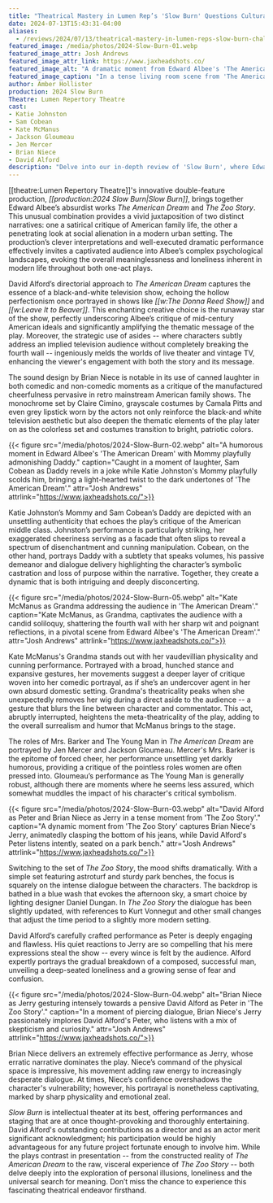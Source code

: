 ```yaml
---
title: "Theatrical Mastery in Lumen Rep’s 'Slow Burn' Questions Cultural Constructs"
date: 2024-07-13T15:43:31-04:00
aliases:
  - /reviews/2024/07/13/theatrical-mastery-in-lumen-reps-slow-burn-challenges-societal-facades/
featured_image: /media/photos/2024-Slow-Burn-01.webp
featured_image_attr: Josh Andrews
featured_image_attr_link: https://www.jaxheadshots.co/
featured_image_alt: "A dramatic moment from Edward Albee's 'The American Dream' showing characters Grandma, Mrs. Barker, Daddy and Mommy engaging in a tense conversation."
featured_image_caption: "In a tense living room scene from 'The American Dream', Grandma (Kate McManus) sits sternly beside Mrs. Barker (Jen Mercer), who argues with Mommy (Katie Johnston) while Daddy (Sam Cobean) cowers in fear and irritation between them."
author: Amber Hollister
production: 2024 Slow Burn
Theatre: Lumen Repertory Theatre
cast: 
- Katie Johnston
- Sam Cobean
- Kate McManus
- Jackson Gloumeau
- Jen Mercer
- Brian Niece
- David Alford
description: "Delve into our in-depth review of 'Slow Burn', where Edward Albee's 'The American Dream' and 'The Zoo Story' converge to challenge and entertain, revealing the stark realities beneath societal facades."
---
```

[[theatre:Lumen Repertory Theatre]]'s innovative double-feature production, *[[production:2024 Slow Burn|Slow Burn]]*, brings together Edward Albee’s absurdist works *The American Dream* and *The Zoo Story*. This unusual combination provides a vivid juxtaposition of two distinct narratives: one a satirical critique of American family life, the other a penetrating look at social alienation in a modern urban setting. The production’s clever interpretations and well-executed dramatic performance effectively invites a captivated audience into Albee’s complex psychological landscapes, evoking the overall meaninglessness and loneliness inherent in modern life throughout both one-act plays.<!--more-->

David Alford’s directorial approach to *The American Dream* captures the essence of a black-and-white television show, echoing the hollow perfectionism once portrayed in shows like *[[w:The Donna Reed Show]]* and *[[w:Leave It to Beaver]]*. This enchanting creative choice is the runaway star of the show, perfectly underscoring Albee’s critique of mid-century American ideals and significantly amplifying the thematic message of the play. Moreover, the strategic use of asides -- where characters subtly address an implied television audience without completely breaking the fourth wall -- ingeniously melds the worlds of live theater and vintage TV, enhancing the viewer's engagement with both the story and its message. 

The sound design by Brian Niece is notable in its use of canned laughter in both comedic and non-comedic moments as a critique of the manufactured cheerfulness pervasive in retro mainstream American family shows. The monochrome set by Claire Cimino, grayscale costumes by Camala Pitts and even grey lipstick worn by the actors not only reinforce the black-and white television aesthetic but also deepen the thematic elements of the play later on as the colorless set and costumes transition to bright, patriotic colors.

{{< figure src="/media/photos/2024-Slow-Burn-02.webp" alt="A humorous moment in Edward Albee's 'The American Dream' with Mommy playfully admonishing Daddy." caption="Caught in a moment of laughter, Sam Cobean as Daddy revels in a joke while Katie Johnston's Mommy playfully scolds him, bringing a light-hearted twist to the dark undertones of 'The American Dream'." attr="Josh Andrews" attrlink="https://www.jaxheadshots.co/">}}

Katie Johnston’s Mommy and Sam Cobean’s Daddy are depicted with an unsettling authenticity that echoes the play’s critique of the American middle class. Johnston’s performance is particularly striking, her exaggerated cheeriness serving as a facade that often slips to reveal a spectrum of disenchantment and cunning manipulation. Cobean, on the other hand, portrays Daddy with a subtlety that speaks volumes, his passive demeanor and dialogue delivery highlighting the character’s symbolic castration and loss of purpose within the narrative. Together, they create a dynamic that is both intriguing and deeply disconcerting.

{{< figure src="/media/photos/2024-Slow-Burn-05.webp" alt="Kate McManus as Grandma addressing the audience in 'The American Dream'." caption="Kate McManus, as Grandma, captivates the audience with a candid soliloquy, shattering the fourth wall with her sharp wit and poignant reflections, in a pivotal scene from Edward Albee's 'The American Dream'." attr="Josh Andrews" attrlink="https://www.jaxheadshots.co/">}}

Kate McManus's Grandma stands out with her vaudevillian physicality and cunning performance. Portrayed with a broad, hunched stance and expansive gestures, her movements suggest a deeper layer of critique woven into her comedic portrayal, as if she’s an undercover agent in her own absurd domestic setting. Grandma's theatricality peaks when she unexpectedly removes her wig during a direct aside to the audience -- a gesture that blurs the line between character and commentator. This act, abruptly interrupted, heightens the meta-theatricality of the play, adding to the overall surrealism and humor that McManus brings to the stage.

The roles of Mrs. Barker and The Young Man in *The American Dream* are portrayed by Jen Mercer and Jackson Gloumeau. Mercer's Mrs. Barker is the epitome of forced cheer, her performance unsettling yet darkly humorous, providing a critique of the pointless roles women are often pressed into. Gloumeau’s performance as The Young Man is generally robust, although there are moments where he seems less assured, which somewhat muddles the impact of his character's critical symbolism.

{{< figure src="/media/photos/2024-Slow-Burn-03.webp" alt="David Alford as Peter and Brian Niece as Jerry in a tense moment from 'The Zoo Story'." caption="A dynamic moment from 'The Zoo Story' captures Brian Niece's Jerry, animatedly clasping the bottom of his jeans, while David Alford's Peter listens intently, seated on a park bench." attr="Josh Andrews" attrlink="https://www.jaxheadshots.co/">}}

Switching to the set of *The Zoo Story*, the mood shifts dramatically. With a simple set featuring astroturf and sturdy park benches, the focus is squarely on the intense dialogue between the characters. The backdrop is bathed in a blue wash that evokes the afternoon sky, a smart choice by lighting designer Daniel Dungan. In *The Zoo Story* the dialogue has been slightly updated, with references to Kurt Vonnegut and other small changes that adjust the time period to a slightly more modern setting.

David Alford’s carefully crafted performance as Peter is deeply engaging and flawless. His quiet reactions to Jerry are so compelling that his mere expressions steal the show -- every wince is felt by the audience. Alford expertly portrays the gradual breakdown of a composed, successful man, unveiling a deep-seated loneliness and a growing sense of fear and confusion. 

{{< figure src="/media/photos/2024-Slow-Burn-04.webp" alt="Brian Niece as Jerry gesturing intensely towards a pensive David Alford as Peter in 'The Zoo Story'." caption="In a moment of piercing dialogue, Brian Niece's Jerry passionately implores David Alford's Peter, who listens with a mix of skepticism and curiosity." attr="Josh Andrews" attrlink="https://www.jaxheadshots.co/">}}

Brian Niece delivers an extremely effective performance as Jerry, whose erratic narrative dominates the play. Niece’s command of the physical space is impressive, his movement adding raw energy to increasingly desperate dialogue. At times, Niece’s confidence overshadows the character's vulnerability; however, his portrayal is nonetheless captivating, marked by sharp physicality and emotional zeal.

*Slow Burn* is intellectual theater at its best, offering performances and staging that are at once thought-provoking and thoroughly entertaining. David Alford's outstanding contributions as a director and as an actor merit significant acknowledgment; his participation would be highly advantageous for any future project fortunate enough to involve him. While the plays contrast in presentation -- from the constructed reality of *The American Dream* to the raw, visceral experience of *The Zoo Story* -- both delve deeply into the exploration of personal illusions, loneliness and the universal search for meaning. Don’t miss the chance to experience this fascinating theatrical endeavor firsthand.